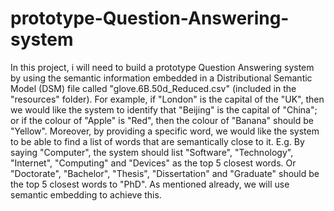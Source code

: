 # prototype-Question-Answering-system
In this project, i will need to build a prototype Question Answering system by using
the semantic information embedded in a Distributional Semantic Model (DSM) file
called "glove.6B.50d_Reduced.csv" (included in the "resources" folder).
For example, if "London" is the capital of the "UK", then we would like the system
to identify that "Beijing" is the capital of "China"; or if the colour of "Apple" is "Red",
then the colour of "Banana" should be "Yellow". Moreover, by providing a specific
word, we would like the system to be able to find a list of words that are semantically
close to it. E.g. By saying "Computer", the system should list "Software", "Technology",
"Internet", "Computing" and "Devices" as the top 5 closest words. Or "Doctorate",
"Bachelor", "Thesis", "Dissertation" and "Graduate" should be the top 5 closest words
to "PhD". As mentioned already, we will use semantic embedding to achieve this.
